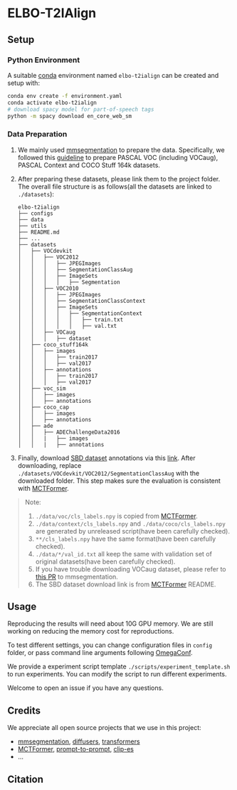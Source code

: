 # ELBO-T2IAlign

## Setup

### Python Environment

A suitable [conda](https://conda.io/) environment named `elbo-t2ialign` can be created and setup with:

```bash
conda env create -f environment.yaml
conda activate elbo-t2ialign
# download spacy model for part-of-speech tags
python -m spacy download en_core_web_sm
```

### Data Preparation

1. We mainly used [mmsegmentation](https://github.com/open-mmlab/mmsegmentation) to prepare the data. Specifically, we followed this [guideline](https://github.com/open-mmlab/mmsegmentation/blob/main/docs/en/user_guides/2_dataset_prepare.md) to prepare PASCAL VOC (including VOCaug), PASCAL Context and COCO Stuff 164k datasets.

2. After preparing these datasets, please link them to the project folder. The overall file structure is as follows(all the datasets are linked to `./datasets`):
    ```
    elbo-t2ialign
    ├── configs
    ├── data
    ├── utils
    ├── README.md
    ├── ...
    ├── datasets
    │   ├── VOCdevkit
    │   │   ├── VOC2012
    │   │   │   ├── JPEGImages
    │   │   │   ├── SegmentationClassAug
    │   │   │   ├── ImageSets
    │   │   │   │   ├── Segmentation
    │   │   ├── VOC2010
    │   │   │   ├── JPEGImages
    │   │   │   ├── SegmentationClassContext
    │   │   │   ├── ImageSets
    │   │   │   │   ├── SegmentationContext
    │   │   │   │   │   ├── train.txt
    │   │   │   │   │   ├── val.txt
    │   │   ├── VOCaug
    │   │   │   ├── dataset
    │   ├── coco_stuff164k
    │   │   ├── images
    │   │   │   ├── train2017
    │   │   │   ├── val2017
    │   │   ├── annotations
    │   │   │   ├── train2017
    │   │   │   ├── val2017
    │   ├── voc_sim
    │   │   ├── images
    │   │   ├── annotations
    │   ├── coco_cap
    │   │   ├── images
    │   │   ├── annotations
    │   ├── ade
    │   │   ├── ADEChallengeData2016
    │   │   |   ├── images
    │   │   |   ├── annotations
    ```

3. Finally, download [SBD dataset](https://ieeexplore.ieee.org/stamp/stamp.jsp?arnumber=6126343&casa_token=cOQGLW2KWqUAAAAA:Z-QHpQPf8Pnb07A75yBm2muYjqJwYUYPFbwwxMFHRcjRX0zl45kEGNqyTEPH7irB2QbabZbn&tag=1) annotations via this [link](https://www.dropbox.com/s/oeu149j8qtbs1x0/SegmentationClassAug.zip?dl=0). After downloading, replace `./datasets/VOCdevkit/VOC2012/SegmentationClassAug` with the downloaded folder. This step makes sure the evaluation is consistent with [MCTFormer](https://github.com/xulianuwa/MCTformer).

> Note:
> 1. `./data/voc/cls_labels.npy` is copied from [MCTFormer](https://github.com/xulianuwa/MCTformer).
> 2. `./data/context/cls_labels.npy` and `./data/coco/cls_labels.npy` are generated by unreleased script(have been carefully checked).
> 3. `**/cls_labels.npy` have the same format(have been carefully checked).
> 4. `./data/*/val_id.txt` all keep the same with validation set of original datasets(have been carefully checked).
> 5. If you have trouble downloading VOCaug dataset, please refer to [this PR](https://github.com/open-mmlab/mmsegmentation/pull/3654) to mmsegmentation.
> 6. The SBD dataset download link is from [MCTFormer](https://github.com/xulianuwa/MCTformer) README.

## Usage

Reproducing the results will need about 10G GPU memory. We are still working on reducing the memory cost for reproductions.

To test different settings, you can change configuration files in `config` folder, or pass command line arguments following [OmegaConf](https://omegaconf.readthedocs.io/en/2.3_branch/usage.html#usage).

We provide a experiment script template `./scripts/experiment_template.sh` to run experiments. You can modify the script to run different experiments.

Welcome to open an issue if you have any questions. 

## Credits

We appreciate all open source projects that we use in this project:

- [mmsegmentation](https://github.com/open-mmlab/mmsegmentation), [diffusers](https://github.com/huggingface/diffusers), [transformers](https://github.com/huggingface/transformers)
- [MCTFormer](https://github.com/xulianuwa/MCTformer), [prompt-to-prompt](https://github.com/google/prompt-to-prompt), [clip-es](https://github.com/linyq2117/CLIP-ES)
- ...

## Citation
```bibtex

```
